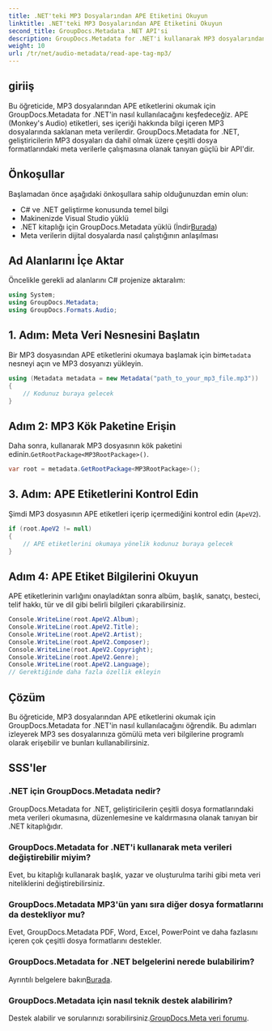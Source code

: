 ```yaml
---
title: .NET'teki MP3 Dosyalarından APE Etiketini Okuyun
linktitle: .NET'teki MP3 Dosyalarından APE Etiketini Okuyun
second_title: GroupDocs.Metadata .NET API'si
description: GroupDocs.Metadata for .NET'i kullanarak MP3 dosyalarından APE etiketlerini nasıl okuyacağınızı öğrenin. Adım adım rehberlikle C#'ta meta veri çıkarmayı keşfedin.
weight: 10
url: /tr/net/audio-metadata/read-ape-tag-mp3/
---
```

## giriiş
Bu öğreticide, MP3 dosyalarından APE etiketlerini okumak için GroupDocs.Metadata for .NET'in nasıl kullanılacağını keşfedeceğiz. APE (Monkey's Audio) etiketleri, ses içeriği hakkında bilgi içeren MP3 dosyalarında saklanan meta verilerdir. GroupDocs.Metadata for .NET, geliştiricilerin MP3 dosyaları da dahil olmak üzere çeşitli dosya formatlarındaki meta verilerle çalışmasına olanak tanıyan güçlü bir API'dir.
## Önkoşullar
Başlamadan önce aşağıdaki önkoşullara sahip olduğunuzdan emin olun:
- C# ve .NET geliştirme konusunda temel bilgi
- Makinenizde Visual Studio yüklü
-  .NET kitaplığı için GroupDocs.Metadata yüklü (İndir[Burada](https://releases.groupdocs.com/metadata/net/))
- Meta verilerin dijital dosyalarda nasıl çalıştığının anlaşılması

## Ad Alanlarını İçe Aktar
Öncelikle gerekli ad alanlarını C# projenize aktaralım:
```csharp
using System;
using GroupDocs.Metadata;
using GroupDocs.Formats.Audio;
```
## 1. Adım: Meta Veri Nesnesini Başlatın
 Bir MP3 dosyasından APE etiketlerini okumaya başlamak için bir`Metadata` nesneyi açın ve MP3 dosyanızı yükleyin.
```csharp
using (Metadata metadata = new Metadata("path_to_your_mp3_file.mp3"))
{
    // Kodunuz buraya gelecek
}
```
## Adım 2: MP3 Kök Paketine Erişin
 Daha sonra, kullanarak MP3 dosyasının kök paketini edinin.`GetRootPackage<MP3RootPackage>()`.
```csharp
var root = metadata.GetRootPackage<MP3RootPackage>();
```
## 3. Adım: APE Etiketlerini Kontrol Edin
Şimdi MP3 dosyasının APE etiketleri içerip içermediğini kontrol edin (`ApeV2`).
```csharp
if (root.ApeV2 != null)
{
    // APE etiketlerini okumaya yönelik kodunuz buraya gelecek
}
```
## Adım 4: APE Etiket Bilgilerini Okuyun
APE etiketlerinin varlığını onayladıktan sonra albüm, başlık, sanatçı, besteci, telif hakkı, tür ve dil gibi belirli bilgileri çıkarabilirsiniz.
```csharp
Console.WriteLine(root.ApeV2.Album);
Console.WriteLine(root.ApeV2.Title);
Console.WriteLine(root.ApeV2.Artist);
Console.WriteLine(root.ApeV2.Composer);
Console.WriteLine(root.ApeV2.Copyright);
Console.WriteLine(root.ApeV2.Genre);
Console.WriteLine(root.ApeV2.Language);
// Gerektiğinde daha fazla özellik ekleyin
```

## Çözüm
Bu öğreticide, MP3 dosyalarından APE etiketlerini okumak için GroupDocs.Metadata for .NET'in nasıl kullanılacağını öğrendik. Bu adımları izleyerek MP3 ses dosyalarınıza gömülü meta veri bilgilerine programlı olarak erişebilir ve bunları kullanabilirsiniz.

## SSS'ler
### .NET için GroupDocs.Metadata nedir?
GroupDocs.Metadata for .NET, geliştiricilerin çeşitli dosya formatlarındaki meta verileri okumasına, düzenlemesine ve kaldırmasına olanak tanıyan bir .NET kitaplığıdır.
### GroupDocs.Metadata for .NET'i kullanarak meta verileri değiştirebilir miyim?
Evet, bu kitaplığı kullanarak başlık, yazar ve oluşturulma tarihi gibi meta veri niteliklerini değiştirebilirsiniz.
### GroupDocs.Metadata MP3'ün yanı sıra diğer dosya formatlarını da destekliyor mu?
Evet, GroupDocs.Metadata PDF, Word, Excel, PowerPoint ve daha fazlasını içeren çok çeşitli dosya formatlarını destekler.
### GroupDocs.Metadata for .NET belgelerini nerede bulabilirim?
 Ayrıntılı belgelere bakın[Burada](https://tutorials.groupdocs.com/metadata/net/).
### GroupDocs.Metadata için nasıl teknik destek alabilirim?
 Destek alabilir ve sorularınızı sorabilirsiniz.[GroupDocs.Meta veri forumu](https://forum.groupdocs.com/c/metadata/14).